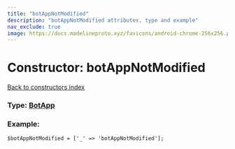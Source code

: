 ```yaml
---
title: "botAppNotModified"
description: "botAppNotModified attributes, type and example"
nav_exclude: true
image: https://docs.madelineproto.xyz/favicons/android-chrome-256x256.png
---
```

# Constructor: botAppNotModified  
[Back to constructors index](/API_docs/constructors/index.html)






### Type: [BotApp](/API_docs/types/BotApp.html)


### Example:

```
$botAppNotModified = ['_' => 'botAppNotModified'];
```  

